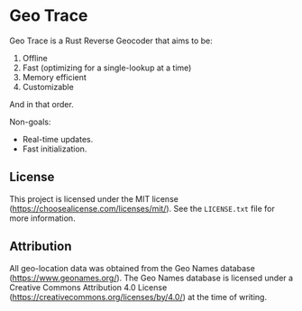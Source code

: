 # Geo Trace

Geo Trace is a Rust Reverse Geocoder that aims to be:

1. Offline
2. Fast (optimizing for a single-lookup at a time)
3. Memory efficient
4. Customizable

And in that order.

Non-goals:

- Real-time updates.
- Fast initialization.


## License

This project is licensed under the MIT license (https://choosealicense.com/licenses/mit/).
See the `LICENSE.txt` file for more information.


## Attribution

All geo-location data was obtained from the Geo Names database (https://www.geonames.org/).
The Geo Names database is licensed under a Creative Commons Attribution 4.0 License (https://creativecommons.org/licenses/by/4.0/) at the time of writing.
